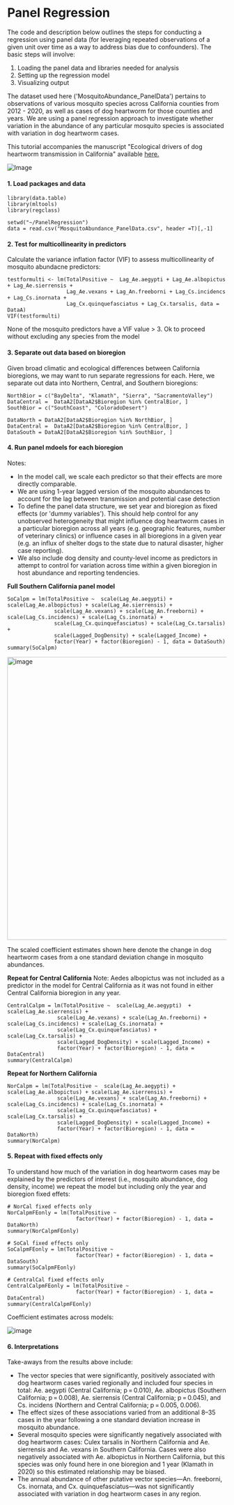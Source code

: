 # Panel Regression

The code and description below outlines the steps for conducting a regression using panel data (for leveraging repeated observations of a given unit over time as a way to address bias due to confounders). The basic steps will involve: 

1. Loading the panel data and libraries needed for analysis
2. Setting up the regression model
3. Visualizing output

The dataset used here ('MosquitoAbundance_PanelData') pertains to observations of various mosquito species across California counties from 2012 - 2020, as well as cases of dog heartworm for those counties and years. We are using a panel regression approach to investigate whether variation in the abundance of any particular mosquito species is associated with variation in dog heartworm cases.

This tutorial accompanies the manuscript "Ecological drivers of dog heartworm transmission in California" available [here.](https://link.springer.com/article/10.1186/s13071-022-05526-x#Sec13)

![Image](https://github.com/user-attachments/assets/8996245d-8435-4f6a-9f34-8388ebc6635c)


#### 1. Load packages and data ####
```
library(data.table)
library(mltools)
library(regclass)

setwd("~/PanelRegression")
data = read.csv("MosquitoAbundance_PanelData.csv", header =T)[,-1]
```
#### 2. Test for multicollinearity in predictors #####

Calculate the variance inflation factor (VIF) to assess multicollinearity of mosquito abundacne predictors:
```
testformulti <- lm(TotalPositive ~  Lag_Ae.aegypti + Lag_Ae.albopictus + Lag_Ae.sierrensis +
                   Lag_Ae.vexans + Lag_An.freeborni + Lag_Cs.incidencs + Lag_Cs.inornata +
                   Lag_Cx.quinquefasciatus + Lag_Cx.tarsalis, data = DataA)
VIF(testformulti)
```
None of the mosquito predictors have a VIF value > 3. Ok to proceed without excluding any species from the model 

#### 3. Separate out data based on bioregion #####

Given broad climatic and ecological differences between California bioregions, we may want to run separate regressions for each. Here, we separate out data into Northern, Central, and Southern bioregions:

```
NorthBior = c("BayDelta", "Klamath", "Sierra", "SacramentoValley")
DataCentral =  DataA2[DataA2$Bioregion %in% CentralBior, ]
SouthBior = c("SouthCoast", "ColoradoDesert")

DataNorth = DataA2[DataA2$Bioregion %in% NorthBior, ]
DataCentral =  DataA2[DataA2$Bioregion %in% CentralBior, ]
DataSouth = DataA2[DataA2$Bioregion %in% SouthBior, ]
```

#### 4. Run panel mdoels for each bioregion ####

Notes: 
- In the model call,  we scale each predictor so that their effects are more directly comparable.
- We are using 1-year lagged version of the mosquito abundances to account for the lag between transmission and potential case detection
- To define the panel data structure, we set year and bioregion as fixed effects (or 'dummy variables'). This should help control for any unobserved heterogeneity that might influence dog heartworm cases in a particular bioregion across all years (e.g. geographic features, number of veterinary clinics) or influence cases in all bioregions in a given year (e.g. an influx of shelter dogs to the state due to natural disaster, higher case reporting). 
- We also include dog density and county-level income as predictors in attempt to control for variation across time within a given bioregion in host abundance and reporting tendencies.

**Full Southern California panel model**
```
SoCalpm = lm(TotalPositive ~  scale(Lag_Ae.aegypti) + scale(Lag_Ae.albopictus) + scale(Lag_Ae.sierrensis) +
               scale(Lag_Ae.vexans) + scale(Lag_An.freeborni) + scale(Lag_Cs.incidencs) + scale(Lag_Cs.inornata) +
               scale(Lag_Cx.quinquefasciatus) + scale(Lag_Cx.tarsalis) + 
               scale(Lagged_DogDensity) + scale(Lagged_Income) +
               factor(Year) + factor(Bioregion) - 1, data = DataSouth)
summary(SoCalpm)
```

<img width="650" alt="image" src="https://github.com/user-attachments/assets/b92454eb-9636-4b95-86a6-13e9a89b0f65">

The scaled coefficient estimates shown here denote the change in dog heartworm cases from a one standard deviation change in mosquito abundances.

**Repeat for Central California**
Note: Aedes albopictus was not included as a predictor in the model for Central California as it was not found in either Central California bioregion in any year.

```
CentralCalpm = lm(TotalPositive ~  scale(Lag_Ae.aegypti)  + scale(Lag_Ae.sierrensis) +
                scale(Lag_Ae.vexans) + scale(Lag_An.freeborni) + scale(Lag_Cs.incidencs) + scale(Lag_Cs.inornata) +
                scale(Lag_Cx.quinquefasciatus) + scale(Lag_Cx.tarsalis) + 
                scale(Lagged_DogDensity) + scale(Lagged_Income) +
                factor(Year) + factor(Bioregion) - 1, data = DataCentral)
summary(CentralCalpm)
```

**Repeat for Northern California**
```
NorCalpm = lm(TotalPositive ~  scale(Lag_Ae.aegypti) + scale(Lag_Ae.albopictus) + scale(Lag_Ae.sierrensis) +
                scale(Lag_Ae.vexans) + scale(Lag_An.freeborni) + scale(Lag_Cs.incidencs) + scale(Lag_Cs.inornata) +
                scale(Lag_Cx.quinquefasciatus) + scale(Lag_Cx.tarsalis) + 
                scale(Lagged_DogDensity) + scale(Lagged_Income) +
                factor(Year) + factor(Bioregion) - 1, data = DataNorth)
summary(NorCalpm)
```

#### 5. Repeat with fixed effects only ####
To understand how much of the variation in dog heartworm cases may be explained by the predictors of interest (i.e., mosquito abundance, dog density, income) we repeat the model but including only the year and bioregion fixed effets:

```
# NorCal fixed effects only
NorCalpmFEonly = lm(TotalPositive ~   
                      factor(Year) + factor(Bioregion) - 1, data = DataNorth)
summary(NorCalpmFEonly)

# SoCal fixed effects only
SoCalpmFEonly = lm(TotalPositive ~   
                      factor(Year) + factor(Bioregion) - 1, data = DataSouth)
summary(SoCalpmFEonly)

# CentralCal fixed effects only
CentralCalpmFEonly = lm(TotalPositive ~   
                      factor(Year) + factor(Bioregion) - 1, data = DataCentral)
summary(CentralCalpmFEonly)
```

Coefficient estimates across models:

![image](https://github.com/user-attachments/assets/4185386f-ed50-4a1e-b924-904beea3ba80)

#### 6. Interpretations ####

Take-aways from the results above include: 
- The vector species that were significantly, positively associated with dog heartworm cases varied regionally and included four species in total: Ae. aegypti (Central California; p = 0.010), Ae. albopictus (Southern California; p = 0.008), Ae. sierrensis (Central California; p = 0.045), and Cs. incidens (Northern and Central California; p = 0.005, 0.006).
- The effect sizes of these associations varied from an additional 8–35 cases in the year following a one standard deviation increase in mosquito abundance.
- Several mosquito species were significantly negatively associated with dog heartworm cases: Culex tarsalis in Northern California and Ae. sierrensis and Ae. vexans in Southern California. Cases were also negatively associated with Ae. albopictus in Northern California, but this species was only found here in one bioregion and 1 year (Klamath in 2020) so this estimated relationship may be biased.
- The annual abundance of other putative vector species—An. freeborni, Cs. inornata, and Cx. quinquefasciatus—was not significantly associated with variation in dog heartworm cases in any region.



